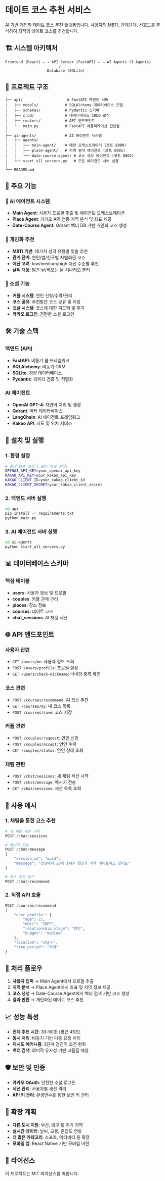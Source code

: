 # 데이트 코스 추천 서비스

AI 기반 개인화 데이트 코스 추천 플랫폼입니다. 사용자의 MBTI, 관계단계, 선호도를 분석하여 최적의 데이트 코스를 추천합니다.

## 🏗️ 시스템 아키텍처

```
Frontend (React) ← → API Server (FastAPI) ← → AI Agents (3 Agents)
                        ↓
                   Database (SQLite)
```

## 📁 프로젝트 구조

```
├── api/                    # FastAPI 백엔드 서버
│   ├── models/            # SQLAlchemy 데이터베이스 모델
│   ├── schemas/           # Pydantic 스키마
│   ├── crud/              # 데이터베이스 CRUD 로직
│   ├── routers/           # API 엔드포인트
│   └── main.py            # FastAPI 애플리케이션 진입점
│
├── ai-agents/             # AI 에이전트 시스템
│   ├── agents/
│   │   ├── main-agent/    # 메인 오케스트레이터 (포트 8000)
│   │   ├── place-agent/   # 지역 분석 에이전트 (포트 8001)
│   │   └── date-course-agent/ # 코스 생성 에이전트 (포트 8002)
│   └── start_all_servers.py   # 모든 에이전트 서버 실행
│
└── README.md
```

## 🚀 주요 기능

### 🤖 AI 에이전트 시스템
- **Main Agent**: 사용자 프로필 추출 및 에이전트 오케스트레이션
- **Place Agent**: 카카오 API 연동 지역 분석 및 좌표 제공
- **Date-Course Agent**: Qdrant 벡터 DB 기반 개인화 코스 생성

### 🎯 개인화 추천
- **MBTI 기반**: 16가지 성격 유형별 맞춤 추천
- **관계 단계**: 연인/썸/친구별 차별화된 코스
- **예산 고려**: low/medium/high 예산 수준별 추천
- **날씨 대응**: 맑은 날/비오는 날 시나리오 분리

### 🔗 소셜 기능
- **커플 시스템**: 연인 신청/수락/관리
- **코스 공유**: 추천받은 코스 공유 및 저장
- **댓글 시스템**: 코스에 대한 피드백 및 후기
- **카카오 로그인**: 간편한 소셜 로그인

## 🛠️ 기술 스택

### 백엔드 (API)
- **FastAPI**: 비동기 웹 프레임워크
- **SQLAlchemy**: 비동기 ORM
- **SQLite**: 경량 데이터베이스
- **Pydantic**: 데이터 검증 및 직렬화

### AI 에이전트
- **OpenAI GPT-4**: 자연어 처리 및 생성
- **Qdrant**: 벡터 데이터베이스
- **LangChain**: AI 에이전트 프레임워크
- **Kakao API**: 지도 및 위치 서비스

## 🔧 설치 및 실행

### 1. 환경 설정
```bash
# 환경 변수 설정 (.env 파일 생성)
OPENAI_API_KEY=your_openai_api_key
KAKAO_API_KEY=your_kakao_api_key
KAKAO_CLIENT_ID=your_kakao_client_id
KAKAO_CLIENT_SECRET=your_kakao_client_secret
```

### 2. 백엔드 서버 실행
```bash
cd api
pip install -r requirements.txt
python main.py
```

### 3. AI 에이전트 서버 실행
```bash
cd ai-agents
python start_all_servers.py
```

## 📊 데이터베이스 스키마

### 핵심 테이블
- **users**: 사용자 정보 및 프로필
- **couples**: 커플 관계 관리
- **places**: 장소 정보
- **courses**: 데이트 코스
- **chat_sessions**: AI 채팅 세션

## 🌐 API 엔드포인트

### 사용자 관련
- `GET /users/me`: 사용자 정보 조회
- `POST /users/profile`: 프로필 설정
- `GET /users/check-nickname`: 닉네임 중복 확인

### 코스 관련
- `POST /courses/recommend`: AI 코스 추천
- `GET /courses/my`: 내 코스 목록
- `POST /courses/save`: 코스 저장

### 커플 관련
- `POST /couples/request`: 연인 신청
- `POST /couples/accept`: 연인 수락
- `GET /couples/status`: 연인 상태 조회

### 채팅 관련
- `POST /chat/sessions`: 새 채팅 세션 시작
- `POST /chat/message`: 메시지 전송
- `GET /chat/sessions`: 세션 목록 조회

## 🎨 사용 예시

### 1. 채팅을 통한 코스 추천
```python
# 새 채팅 세션 시작
POST /chat/sessions

# 메시지 전송
POST /chat/message
{
    "session_id": "uuid",
    "message": "강남에서 20대 INFP 연인과 저녁 데이트하고 싶어요"
}

# 코스 추천 받기
POST /chat/recommend
```

### 2. 직접 API 호출
```python
POST /courses/recommend
{
    "user_profile": {
        "age": 25,
        "mbti": "INFP",
        "relationship_stage": "연인",
        "budget": "medium"
    },
    "location": "강남구",
    "time_period": "저녁"
}
```

## 🔄 처리 플로우

1. **사용자 입력** → Main Agent에서 프로필 추출
2. **지역 분석** → Place Agent에서 좌표 및 지역 정보 제공
3. **코스 생성** → Date-Course Agent에서 벡터 검색 기반 코스 생성
4. **결과 반환** → 개인화된 데이트 코스 추천

## 📈 성능 특성

- **전체 추천 시간**: 30-90초 (평균 45초)
- **동시 처리**: 비동기 기반 다중 요청 처리
- **재시도 메커니즘**: 3단계 점진적 조건 완화
- **벡터 검색**: 의미적 유사성 기반 고품질 매칭

## 🛡️ 보안 및 인증

- **카카오 OAuth**: 안전한 소셜 로그인
- **세션 관리**: 사용자별 세션 격리
- **API 키 관리**: 환경변수를 통한 보안 키 관리

## 🔮 확장 계획

- **다른 도시 지원**: 부산, 대구 등 추가 지역
- **실시간 데이터**: 날씨, 교통, 혼잡도 연동
- **더 많은 카테고리**: 스포츠, 액티비티 등 확장
- **모바일 앱**: React Native 기반 모바일 버전

## 📄 라이선스

이 프로젝트는 MIT 라이선스를 따릅니다.